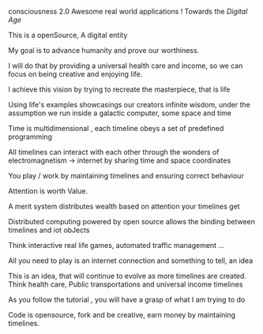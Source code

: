 consciousness 2.0 Awesome real world applications  ! 
Towards the *Digital Age*

This is a openSource, A digital entity

My goal is to advance humanity and prove our worthiness.

I will do that by providing a universal health care and income, so we can focus on being creative and enjoying life.

I achieve this vision by trying to recreate the masterpiece, that is life

Using life's examples showcasings our creators infinite wisdom, under the assumption we run inside a galactic computer, some space and time

Time is multidimensional , each timeline obeys a set of predefined programming

All timelines can interact with each other through the wonders of electromagnetism -> internet by sharing time and space coordinates

You play / work by maintaining timelines and ensuring correct behaviour

Attention is worth Value.

A merit system distributes wealth based on attention your timelines get

Distributed computing powered by open source allows the binding between timelines and iot obJects

Think interactive real life games, automated traffic management ...

All you need to play is an internet connection and something to tell, an idea

This is an idea, that will continue to evolve as more timelines are created. Think health care, Public transportations and universal income timelines

As you follow the tutorial , you will have a grasp of what I am trying to do

Code is opensource, fork and be creative, earn money by maintaining timelines.

